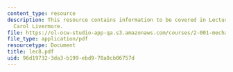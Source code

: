 ```yaml
---
content_type: resource
description: This resource contains information to be covered in Lecture 8 by Prof.
  Carol Livermore.
file: https://ol-ocw-studio-app-qa.s3.amazonaws.com/courses/2-001-mechanics-materials-i-fall-2006/96d197323da3b199ebd978a8cb06757d_lec8.pdf
file_type: application/pdf
resourcetype: Document
title: lec8.pdf
uid: 96d19732-3da3-b199-ebd9-78a8cb06757d
---
```

